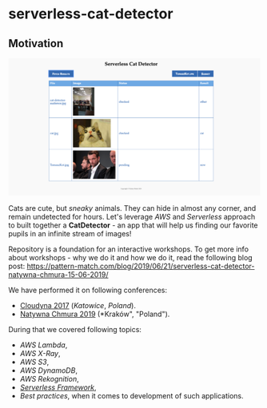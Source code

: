 # serverless-cat-detector

## Motivation

![UI sample](cat-detector-ui.png)

Cats are cute, but *sneaky* animals. They can hide in almost any corner, and remain undetected for hours. Let's leverage *AWS* and *Serverless* approach to built together a **CatDetector** - an app that will help us finding our favorite pupils in an infinite stream of images!

Repository is a foundation for an interactive workshops. To get more info about workshops - why we do it and how we do it, read the following blog post: https://pattern-match.com/blog/2019/06/21/serverless-cat-detector-natywna-chmura-15-06-2019/

We have performed it on following conferences:

- [Cloudyna 2017](https://cloudyna.net) (*Katowice*, *Poland*).
- [Natywna Chmura 2019](https://natywnachmura.pl/serverless-w-praktyce/) (*Kraków", "Poland").

During that we covered following topics:

- *AWS Lambda*,
- *AWS X-Ray*,
- *AWS S3*,
- *AWS DynamoDB*,
- *AWS Rekognition*,
- [*Serverless Framework*](https://serverless.com),
- *Best practices*, when it comes to development of such applications.


